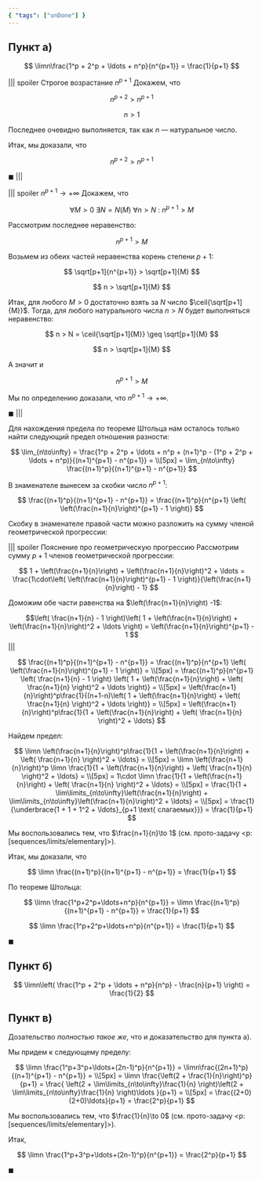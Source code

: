 ```yaml
---
{ "tags": ["unDone"] }
---
```


## Пункт а)

$$ \limn\frac{1^p + 2^p + \ldots + n^p}{n^{p+1}} = \frac{1}{p+1} $$

||| spoiler Строгое возрастание $n^{p+1}$
Докажем, что

$$ n^{p+2} > n^{p+1} $$

$$ n > 1 $$

Последнее очевидно выполняется, так как $n$ — натуральное число.

Итак, мы доказали, что

$$ n^{p+2} > n^{p+1} $$

$\blacksquare$
|||

||| spoiler $n^{p+1}\to +\infty$
Докажем, что

$$ \forall M > 0 \ \exists N = N(M) \ \forall n > N \ : \ n^{p+1} > M $$

Рассмотрим последнее неравенство:

$$ n^{p+1} > M $$

Возьмем из обеих частей неравенства корень степени $p+1$:

$$ \sqrt[p+1]{n^{p+1}} > \sqrt[p+1]{M} $$

$$ n > \sqrt[p+1]{M} $$

Итак, для любого $M>0$ достаточно взять за $N$ число $\ceil{\sqrt[p+1]{M}}$. Тогда, для любого натурального числа $n>N$ будет выполняться неравенство:

$$ n > N = \ceil{\sqrt[p+1]{M}} \geq \sqrt[p+1]{M} $$

$$ n > \sqrt[p+1]{M} $$

А значит и

$$ n^{p+1} > M $$

Мы по определению доказали, что  $n^{p+1}\to +\infty$.

$\blacksquare$
|||

Для нахождения предела по теореме Штольца нам осталось только найти следующий предел отношения разности:

$$
    \lim_{n\to\infty} = \frac{1^p + 2^p + \ldots + n^p + (n+1)^p - (1^p + 2^p + \ldots + n^p)}{(n+1)^{p+1} - n^{p+1}} = \\[5px] = \lim_{n\to\infty} \frac{(n+1)^p}{(n+1)^{p+1} - n^{p+1}}
$$

В знаменателе вынесем за скобки число $n^{p+1}$:

$$ \frac{(n+1)^p}{(n+1)^{p+1} - n^{p+1}} = \frac{(n+1)^p}{n^{p+1} \left( \left(\frac{n+1}{n}\right)^{p+1} - 1 \right)} $$

Скобку в знаменателе правой части можно разложить на сумму членой геометрической прогрессии:

||| spoiler Пояснение про геометрическую прогрессию
Рассмотрим сумму $p+1$ членов геометрической прогрессии:

$$ 1 + \left(\frac{n+1}{n}\right) + \left(\frac{n+1}{n}\right)^2 + \ldots = \frac{1\cdot\left( \left(\frac{n+1}{n}\right)^{p+1} - 1 \right)}{\left(\frac{n+1}{n}\right) - 1} $$

Доможим обе части равенства на $\left(\frac{n+1}{n}\right) -1$:

$$\left( \frac{n+1}{n} - 1 \right)\left( 1 + \left(\frac{n+1}{n}\right) + \left(\frac{n+1}{n}\right)^2 + \ldots \right) = \left(\frac{n+1}{n}\right)^{p+1} - 1 $$
|||

$$
    \frac{(n+1)^p}{(n+1)^{p+1} - n^{p+1}} = \frac{(n+1)^p}{n^{p+1} \left( \left(\frac{n+1}{n}\right)^{p+1} - 1 \right)} =
    \\[5px]
    = \frac{(n+1)^p}{n^{p+1} \left( \frac{n+1}{n} - 1 \right) \left( 1 + \left(\frac{n+1}{n}\right) + \left( \frac{n+1}{n} \right)^2 + \ldots \right)} =
    \\[5px]
    = \left(\frac{n+1}{n}\right)^p\frac{1}{(n+1-n)\left( 1 + \left(\frac{n+1}{n}\right) + \left( \frac{n+1}{n} \right)^2 + \ldots \right)} =
    \\[5px]
    = \left(\frac{n+1}{n}\right)^p\frac{1}{1 + \left(\frac{n+1}{n}\right) + \left( \frac{n+1}{n} \right)^2 + \ldots}
$$

Найдем предел:

$$
    \limn \left(\frac{n+1}{n}\right)^p\frac{1}{1 + \left(\frac{n+1}{n}\right) + \left( \frac{n+1}{n} \right)^2 + \ldots} = 
    \\[5px]
    = \limn \left(\frac{n+1}{n}\right)^p \limn \frac{1}{1 + \left(\frac{n+1}{n}\right) + \left( \frac{n+1}{n} \right)^2 + \ldots} =
    \\[5px]
    = 1\cdot \limn \frac{1}{1 + \left(\frac{n+1}{n}\right) + \left( \frac{n+1}{n} \right)^2 + \ldots} =
    \\[5px]
    = \frac{1}{1 + \lim\limits_{n\to\infty}\left(\frac{n+1}{n}\right) + \lim\limits_{n\to\infty}\left(\frac{n+1}{n}\right)^2 + \ldots} =
    \\[5px]
    = \frac{1}{\underbrace{1 + 1 + 1^2 + \ldots}_{p+1 \text{ слагаемых}}} = \frac{1}{p+1}
$$

Мы воспользовались тем, что $\frac{n+1}{n}\to 1$ (см. прото-задачу <p:[sequences/limits/elementary]>).

Итак, мы доказали, что

$$ \limn \frac{(n+1)^p}{(n+1)^{p+1} - n^{p+1}} = \frac{1}{p+1} $$

По теореме Штольца:

$$ \limn \frac{1^p+2^p+\ldots+n^p}{n^{p+1}} = \limn \frac{(n+1)^p}{(n+1)^{p+1} - n^{p+1}} = \frac{1}{p+1} $$

$$ \limn \frac{1^p+2^p+\ldots+n^p}{n^{p+1}} = \frac{1}{p+1} $$

$\blacksquare$

## Пункт б)

$$ \limn\left( \frac{1^p + 2^p + \ldots + n^p}{n^p} - \frac{n}{p+1} \right) = \frac{1}{2} $$

## Пункт в)

Дозательство *полностью такое же*, что и доказательство для пункта а).

Мы придем к следующему пределу:

$$
    \limn \frac{1^p+3^p+\ldots+(2n-1)^p}{n^{p+1}} = \limn\frac{(2n+1)^p}{(n+1)^{p+1} - n^{p+1}} = 
    \\[5px]
    = \limn \frac{\left(2 + \frac{1}{n}\right)^p}{p+1} = \frac{ \left(2 + \lim\limits_{n\to\infty}\frac{1}{n} \right)\left(2 + \lim\limits_{n\to\infty}\frac{1}{n} \right)\ldots }{p+1} =
    \\[5px]
    = \frac{(2+0)(2+0)\ldots}{p+1} = \frac{2^p}{p+1}
$$

Мы воспользовались тем, что $\frac{1}{n}\to 0$ (см. прото-задачу <p:[sequences/limits/elementary]>).

Итак,

$$ \limn \frac{1^p+3^p+\ldots+(2n-1)^p}{n^{p+1}} = \frac{2^p}{p+1} $$

$\blacksquare$